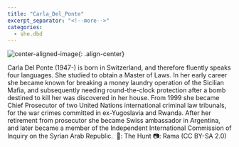 ```yaml
---
title: "Carla_Del_Ponte"
excerpt_separator: "<!--more-->"
categories:
  - she.dbd
---
```



![center-aligned-image](https://cdn.pixabay.com/photo/2020/10/26/16/56/man-5687861_1280.png){: .align-center}

Carla Del Ponte (1947-) is born in Switzerland, and therefore fluently speaks four languages. She studied to obtain a Master of Laws. In her early career she became known for breaking a money laundry operation of the Sicilian Mafia, and subsequently needing round-the-clock protection after a bomb destined to kill her was discovered in her house. From 1999 she became Chief Prosecutor of two United Nations international criminal law tribunals, for the war crimes committed in ex-Yugoslavia and Rwanda. After her retirement from prosecutor she became Swiss ambassador in Argentina, and later became a member of the Independent International Commission of Inquiry on the Syrian Arab Republic.⁠
⁠
📕: The Hunt⁠
📷: Rama (CC BY-SA 2.0)⁠
